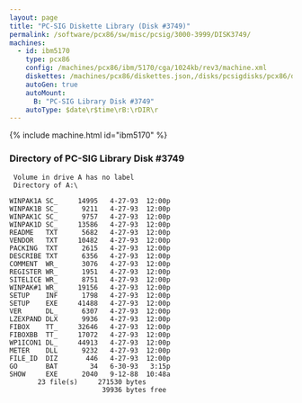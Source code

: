 ```yaml
---
layout: page
title: "PC-SIG Diskette Library (Disk #3749)"
permalink: /software/pcx86/sw/misc/pcsig/3000-3999/DISK3749/
machines:
  - id: ibm5170
    type: pcx86
    config: /machines/pcx86/ibm/5170/cga/1024kb/rev3/machine.xml
    diskettes: /machines/pcx86/diskettes.json,/disks/pcsigdisks/pcx86/diskettes.json
    autoGen: true
    autoMount:
      B: "PC-SIG Library Disk #3749"
    autoType: $date\r$time\rB:\rDIR\r
---
```


{% include machine.html id="ibm5170" %}

### Directory of PC-SIG Library Disk #3749

     Volume in drive A has no label
     Directory of A:\

    WINPAK1A SC_     14995   4-27-93  12:00p
    WINPAK1B SC_      9211   4-27-93  12:00p
    WINPAK1C SC_      9757   4-27-93  12:00p
    WINPAK1D SC_     13586   4-27-93  12:00p
    README   TXT      5682   4-27-93  12:00p
    VENDOR   TXT     10482   4-27-93  12:00p
    PACKING  TXT      2615   4-27-93  12:00p
    DESCRIBE TXT      6356   4-27-93  12:00p
    COMMENT  WR_      3076   4-27-93  12:00p
    REGISTER WR_      1951   4-27-93  12:00p
    SITELICE WR_      8751   4-27-93  12:00p
    WINPAK#1 WR_     19156   4-27-93  12:00p
    SETUP    INF      1798   4-27-93  12:00p
    SETUP    EXE     41488   4-27-93  12:00p
    VER      DL_      6307   4-27-93  12:00p
    LZEXPAND DLX      9936   4-27-93  12:00p
    FIBOX    TT_     32646   4-27-93  12:00p
    FIBOXBB  TT_     17072   4-27-93  12:00p
    WP1ICON1 DL_     44913   4-27-93  12:00p
    METER    DLL      9232   4-27-93  12:00p
    FILE_ID  DIZ       446   4-27-93  12:00p
    GO       BAT        34   6-30-93   3:15p
    SHOW     EXE      2040   9-12-88  10:48a
           23 file(s)     271530 bytes
                           39936 bytes free
